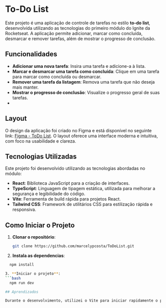 # To-Do List

Este projeto é uma aplicação de controle de tarefas no estilo **to-do list**, desenvolvida utilizando as tecnologias do primeiro módulo do Ignite da Rocketseat. A aplicação permite adicionar, marcar como concluída, desmarcar e remover tarefas, além de mostrar o progresso de conclusão.

## Funcionalidades

- **Adicionar uma nova tarefa**: Insira uma tarefa e adicione-a à lista.
- **Marcar e desmarcar uma tarefa como concluída**: Clique em uma tarefa para marcar como concluída ou desmarcar.
- **Remover uma tarefa da listagem**: Remova uma tarefa que não deseja mais manter.
- **Mostrar o progresso de conclusão**: Visualize o progresso geral de suas tarefas.
- 
## Layout

O design da aplicação foi criado no Figma e está disponível no seguinte link: [Figma - ToDo List](https://www.figma.com/file/0n0zDN7zbzhRbaEO74Xesx/ToDo-List/duplicate). O layout oferece uma interface moderna e intuitiva, com foco na usabilidade e clareza.

## Tecnologias Utilizadas

Este projeto foi desenvolvido utilizando as tecnologias abordadas no módulo:

- **React**: Biblioteca JavaScript para a criação de interfaces.
- **TypeScript**: Linguagem de tipagem estática, utilizada para melhorar a segurança e legibilidade do código.
- **Vite**: Ferramenta de build rápida para projetos React.
- **Tailwind CSS**: Framework de utilitários CSS para estilização rápida e responsiva.

## Como Iniciar o Projeto

1. **Clonar o repositório**:
   ````bash
   git clone https://github.com/marcelypcosta/ToDoList.git

2. **Instala as dependencias**:
  ```bash
    npm install

3. **Iniciar o projeto**:
  ```bash
    npm run dev

## Aprendizados

Durante o desenvolvimento, utilizei o Vite para iniciar rapidamente o projeto e garantir uma experiência de desenvolvimento otimizada. Apliquei TypeScript para melhorar a tipagem e evitar erros, além de trabalhar com conceitos fundamentais do React, como gerenciamento de estado e renderização condicional. Com o Tailwind CSS, estilizamos rapidamente a aplicação com classes utilitárias, mantendo o foco na lógica e estrutura do projeto.